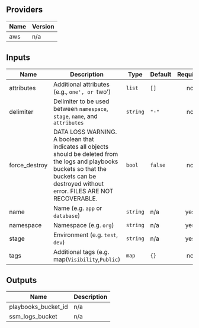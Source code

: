 ## Providers

| Name | Version |
|------|---------|
| aws | n/a |

## Inputs

| Name | Description | Type | Default | Required |
|------|-------------|------|---------|:-----:|
| attributes | Additional attributes (e.g., `one', or `two') | `list` | `[]` | no |
| delimiter | Delimiter to be used between `namespace`, `stage`, `name`, and `attributes` | `string` | `"-"` | no |
| force\_destroy | DATA LOSS WARNING. A boolean that indicates all objects should be deleted from the logs and playbooks buckets so that the buckets can be destroyed without error. FILES ARE NOT RECOVERABLE. | `bool` | `false` | no |
| name | Name  (e.g. `app` or `database`) | `string` | n/a | yes |
| namespace | Namespace (e.g. `org`) | `string` | n/a | yes |
| stage | Environment (e.g. `test`, `dev`) | `string` | n/a | yes |
| tags | Additional tags (e.g. map(`Visibility`,`Public`) | `map` | `{}` | no |

## Outputs

| Name | Description |
|------|-------------|
| playbooks\_bucket\_id | n/a |
| ssm\_logs\_bucket | n/a |

